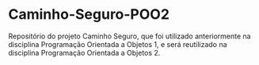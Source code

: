 # Caminho-Seguro-POO2
Repositório do projeto Caminho Seguro, que foi utilizado anteriormente na disciplina Programação Orientada a Objetos 1, e será reutilizado na disciplina Programação Orientada a Objetos 2.
